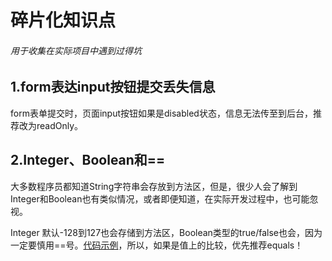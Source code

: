 # 碎片化知识点
######  用于收集在实际项目中遇到过得坑

## 1.form表达input按钮提交丢失信息
form表单提交时，页面input按钮如果是disabled状态，信息无法传至到后台，推荐改为readOnly。
## 2.Integer、Boolean和==
大多数程序员都知道String字符串会存放到方法区，但是，很少人会了解到Integer和Boolean也有类似情况，或者即便知道，在实际开发过程中，也可能忽视。

Integer 默认-128到127也会存储到方法区，Boolean类型的true/false也会，因为一定要慎用==号。[代码示例](code-section/lsm/study/java/baseinfo/IntegerTest)，所以，如果是值上的比较，优先推荐equals！